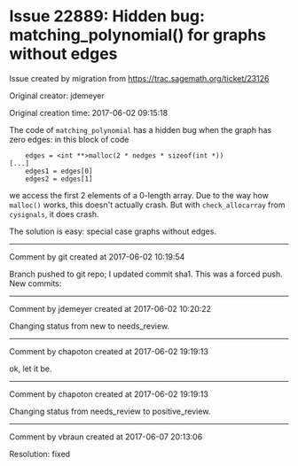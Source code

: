 # Issue 22889: Hidden bug: matching_polynomial() for graphs without edges

Issue created by migration from https://trac.sagemath.org/ticket/23126

Original creator: jdemeyer

Original creation time: 2017-06-02 09:15:18

The code of `matching_polynomial` has a hidden bug when the graph has zero edges: in this block of code

```
    edges = <int **>malloc(2 * nedges * sizeof(int *))
[...]
    edges1 = edges[0]
    edges2 = edges[1]
```

we access the first 2 elements of a 0-length array. Due to the way how `malloc()` works, this doesn't actually crash. But with `check_allocarray` from `cysignals`, it does crash.

The solution is easy: special case graphs without edges.


---

Comment by git created at 2017-06-02 10:19:54

Branch pushed to git repo; I updated commit sha1. This was a forced push. New commits:


---

Comment by jdemeyer created at 2017-06-02 10:20:22

Changing status from new to needs_review.


---

Comment by chapoton created at 2017-06-02 19:19:13

ok, let it be.


---

Comment by chapoton created at 2017-06-02 19:19:13

Changing status from needs_review to positive_review.


---

Comment by vbraun created at 2017-06-07 20:13:06

Resolution: fixed
